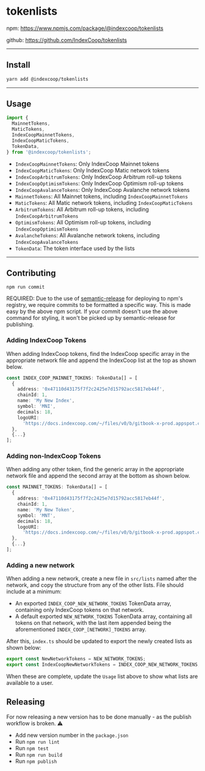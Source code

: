# tokenlists

npm: <https://www.npmjs.com/package/@indexcoop/tokenlists>

github: <https://github.com/IndexCoop/tokenlists>

---

## Install

```bash
yarn add @indexcoop/tokenlists
```

---

## Usage

```typescript
import {
  MainnetTokens,
  MaticTokens,
  IndexCoopMainnetTokens,
  IndexCoopMaticTokens,
  TokenData,
} from '@indexcoop/tokenlists';
```

- `IndexCoopMainnetTokens`: Only IndexCoop Mainnet tokens
- `IndexCoopMaticTokens`: Only IndexCoop Matic network tokens
- `IndexCoopArbitrumTokens`: Only IndexCoop Arbitrum roll-up tokens
- `IndexCoopOptimismTokens`: Only IndexCoop Optimism roll-up tokens
- `IndexCoopAvalanceTokens`: Only IndexCoop Avalanche network tokens
- `MainnetTokens`: All Mainnet tokens, including `IndexCoopMainnetTokens`
- `MaticTokens`: All Matic network tokens, including `IndexCoopMaticTokens`
- `ArbitrumTokens`: All Arbitrum roll-up tokens, including `IndexCoopArbitrumTokens`
- `OptimismTokens`: All Optimism roll-up tokens, including `IndexCoopOptimismTokens`
- `AvalancheTokens`: All Avalanche network tokens, including `IndexCoopAvalanceTokens`
- `TokenData`: The token interface used by the lists

---

## Contributing

`npm run commit`

REQUIRED: Due to the use of [semantic-release](https://www.npmjs.com/package/semantic-release-cli) for deploying to npm's registry, we require commits to be formatted a specific way. This is made easy by the above npm script. If your commit doesn't use the above command for styling, it won't be picked up by semantic-release for publishing.

### Adding IndexCoop Tokens

When adding IndexCoop tokens, find the IndexCoop specific array in the appropriate network file and append the IndexCoop list at the top as shown below.

```typescript
const INDEX_COOP_MAINNET_TOKENS: TokenData[] = [
  {
    address: '0x47110d43175f7f2c2425e7d15792acc5817eb44f',
    chainId: 1,
    name: 'My New Index',
    symbol: 'MNI',
    decimals: 18,
    logoURI:
      'https://docs.indexcoop.com/~/files/v0/b/gitbook-x-prod.appspot.com/o/spaces%2F-MJY-enmfAw5ra2s-8QX%2Fuploads%2FAHyFusKCIRPu5o9FhZkk%2FGMI_LOGO-07.svg?alt=media&token=536da550-6d40-4f6c-b115-3b52a6365d64',
  },
  {...}
];
```

### Adding non-IndexCoop Tokens

When adding any other token, find the generic array in the appropriate network file and append the second array at the bottom as shown below.

```typescript
const MAINNET_TOKENS: TokenData[] = [
  {
    address: '0x47110d43175f7f2c2425e7d15792acc5817eb44f',
    chainId: 1,
    name: 'My New Token',
    symbol: 'MNT',
    decimals: 18,
    logoURI:
      'https://docs.indexcoop.com/~/files/v0/b/gitbook-x-prod.appspot.com/o/spaces%2F-MJY-enmfAw5ra2s-8QX%2Fuploads%2FAHyFusKCIRPu5o9FhZkk%2FGMI_LOGO-07.svg?alt=media&token=536da550-6d40-4f6c-b115-3b52a6365d64',
  },
  {...}
];
```

### Adding a new network

When adding a new network, create a new file in `src/lists` named after the network, and copy the structure from any of the other lists.
File should include at a minimum:

- An exported `INDEX_COOP_NEW_NETWORK_TOKENS` TokenData array, containing only IndexCoop tokens on that network.
- A default exported `NEW_NETWORK_TOKENS` TokenData array, containing all tokens on that network, with the last item appended being the aforementioned `INDEX_COOP_[NETWORK]_TOKENS` array.

After this, `index.ts` should be updated to export the newly created lists as shown below:

```typescript
export const NewNetworkTokens = NEW_NETWORK_TOKENS;
export const IndexCoopNewNetworkTokens = INDEX_COOP_NEW_NETWORK_TOKENS;
```

When these are complete, update the `Usage` list above to show what lists are available to a user.

## Releasing

For now releasing a new version has to be done manually - as the publish workflow is broken. :warning:

- Add new version number in the `package.json`
- Run `npm run lint`
- Run `npm test`
- Run `npm run build`
- Run `npm publish`

